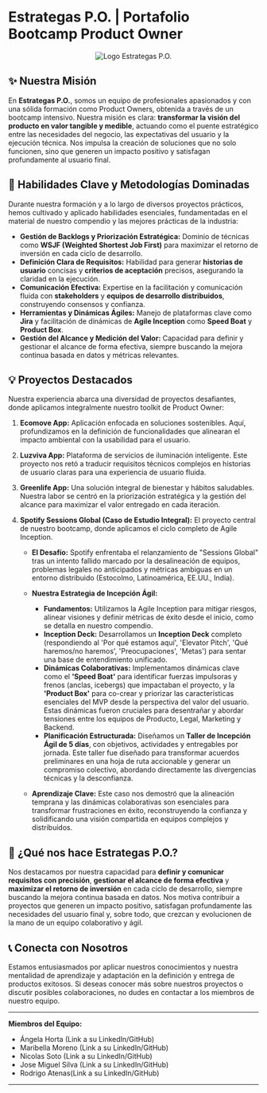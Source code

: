 # Estrategas P.O. | Portafolio Bootcamp Product Owner

<p align="center">
  <img src="(https://github.com/EstrategasPO/BootCamp/blob/main/placeholder-logo-equipo.png)"  alt="Logo Estrategas P.O."/>
</p>

## ✨ Nuestra Misión

En **Estrategas P.O.**, somos un equipo de profesionales apasionados y con una sólida formación como Product Owners, obtenida a través de un bootcamp intensivo. Nuestra misión es clara: **transformar la visión del producto en valor tangible y medible**, actuando como el puente estratégico entre las necesidades del negocio, las expectativas del usuario y la ejecución técnica. Nos impulsa la creación de soluciones que no solo funcionen, sino que generen un impacto positivo y satisfagan profundamente al usuario final.

## 🚀 Habilidades Clave y Metodologías Dominadas

Durante nuestra formación y a lo largo de diversos proyectos prácticos, hemos cultivado y aplicado habilidades esenciales, fundamentadas en el material de nuestro compendio y las mejores prácticas de la industria:

* **Gestión de Backlogs y Priorización Estratégica:** Dominio de técnicas como **WSJF (Weighted Shortest Job First)** para maximizar el retorno de inversión en cada ciclo de desarrollo.
* **Definición Clara de Requisitos:** Habilidad para generar **historias de usuario** concisas y **criterios de aceptación** precisos, asegurando la claridad en la ejecución.
* **Comunicación Efectiva:** Expertise en la facilitación y comunicación fluida con **stakeholders** y **equipos de desarrollo distribuidos**, construyendo consensos y confianza.
* **Herramientas y Dinámicas Ágiles:** Manejo de plataformas clave como **Jira** y facilitación de dinámicas de **Agile Inception** como **Speed Boat** y **Product Box**.
* **Gestión del Alcance y Medición del Valor:** Capacidad para definir y gestionar el alcance de forma efectiva, siempre buscando la mejora continua basada en datos y métricas relevantes.

## 💡 Proyectos Destacados

Nuestra experiencia abarca una diversidad de proyectos desafiantes, donde aplicamos integralmente nuestro toolkit de Product Owner:

1.  **Ecomove App:** Aplicación enfocada en soluciones sostenibles. Aquí, profundizamos en la definición de funcionalidades que alinearan el impacto ambiental con la usabilidad para el usuario.
2.  **Luzviva App:** Plataforma de servicios de iluminación inteligente. Este proyecto nos retó a traducir requisitos técnicos complejos en historias de usuario claras para una experiencia de usuario fluida.
3.  **Greenlife App:** Una solución integral de bienestar y hábitos saludables. Nuestra labor se centró en la priorización estratégica y la gestión del alcance para maximizar el valor entregado en cada iteración.
4.  **Spotify Sessions Global (Caso de Estudio Integral):** El proyecto central de nuestro bootcamp, donde aplicamos el ciclo completo de Agile Inception.

    * **El Desafío:** Spotify enfrentaba el relanzamiento de "Sessions Global" tras un intento fallido marcado por la desalineación de equipos, problemas legales no anticipados y métricas ambiguas en un entorno distribuido (Estocolmo, Latinoamérica, EE.UU., India).
    * **Nuestra Estrategia de Incepción Ágil:**
        * **Fundamentos:** Utilizamos la Agile Inception para mitigar riesgos, alinear visiones y definir métricas de éxito desde el inicio, como se detalla en nuestro compendio.
        * **Inception Deck:** Desarrollamos un **Inception Deck** completo (respondiendo al 'Por qué estamos aquí', 'Elevator Pitch', 'Qué haremos/no haremos', 'Preocupaciones', 'Metas') para sentar una base de entendimiento unificado.
        * **Dinámicas Colaborativas:** Implementamos dinámicas clave como el **'Speed Boat'** para identificar fuerzas impulsoras y frenos (anclas, icebergs) que impactaban el proyecto, y la **'Product Box'** para co-crear y priorizar las características esenciales del MVP desde la perspectiva del valor del usuario. Estas dinámicas fueron cruciales para desentrañar y abordar tensiones entre los equipos de Producto, Legal, Marketing y Backend.
        * **Planificación Estructurada:** Diseñamos un **Taller de Incepción Ágil de 5 días**, con objetivos, actividades y entregables por jornada. Este taller fue diseñado para transformar acuerdos preliminares en una hoja de ruta accionable y generar un compromiso colectivo, abordando directamente las divergencias técnicas y la desconfianza.

    * **Aprendizaje Clave:** Este caso nos demostró que la alineación temprana y las dinámicas colaborativas son esenciales para transformar frustraciones en éxito, reconstruyendo la confianza y solidificando una visión compartida en equipos complejos y distribuidos.

## 🌟 ¿Qué nos hace Estrategas P.O.?

Nos destacamos por nuestra capacidad para **definir y comunicar requisitos con precisión**, **gestionar el alcance de forma efectiva** y **maximizar el retorno de inversión** en cada ciclo de desarrollo, siempre buscando la mejora continua basada en datos. Nos motiva contribuir a proyectos que generen un impacto positivo, satisfagan profundamente las necesidades del usuario final y, sobre todo, que crezcan y evolucionen de la mano de un equipo colaborativo y ágil.

## 📞 Conecta con Nosotros

Estamos entusiasmados por aplicar nuestros conocimientos y nuestra mentalidad de aprendizaje y adaptación en la definición y entrega de productos exitosos. Si deseas conocer más sobre nuestros proyectos o discutir posibles colaboraciones, no dudes en contactar a los miembros de nuestro equipo.

---

**Miembros del Equipo:**

* Ángela Horta (Link a su LinkedIn/GitHub)
* Maribella Moreno (Link a su LinkedIn/GitHub)
* Nicolas Soto (Link a su LinkedIn/GitHub)
* Jose Miguel Silva (Link a su LinkedIn/GitHub)
* Rodrigo Atenas(Link a su LinkedIn/GitHub)

---
